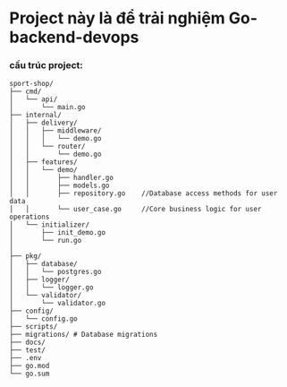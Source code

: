 # Project này là để trải nghiệm Go-backend-devops

### cấu trúc project:
<pre><code>sport-shop/
├── cmd/
│   └── api/
│       └── main.go
├── internal/
│   ├── delivery/
│   │   ├── middleware/
│   │   │   └── demo.go
│   │   └── router/
│   │       └── demo.go
│   ├── features/
│   │   └── demo/
│   │       ├── handler.go
│   │       ├── models.go
│   │       ├── repository.go    //Database access methods for user data
│   │       └── user_case.go     //Core business logic for user operations
│   └── initializer/
│       ├── init_demo.go
│       └── run.go
│
├── pkg/
│   ├── database/
│   │   └── postgres.go
│   ├── logger/
│   │   └── logger.go
│   └── validator/
│       └── validator.go
├── config/
│   └── config.go
├── scripts/
├── migrations/ # Database migrations
├── docs/
├── test/
├── .env
├── go.mod
└── go.sum
</code></pre>
